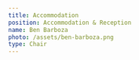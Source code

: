 ```yaml
---
title: Accommodation
position: Accommodation & Reception
name: Ben Barboza
photo: /assets/ben-barboza.png
type: Chair
---
```


